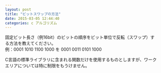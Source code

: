 ```yaml
---
layout: post
title: "ビットスワップの方法"
date: 2015-03-05 12:44:40
categories: c アルゴリズム
---
```

<p>固定ビット長さ（例16bit）のビットの順序をビット単位で反転（スワップ）する方法を教えてください。<br>
例：0001 1010 1100 1000 を 0001 0011 0101 1000</p>

<p>C言語の標準ライブラリに含まれる関数だけを使用するものとしますが、ワークエリアについては特に制限をもうけません。</p>
